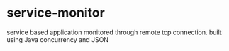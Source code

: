 service-monitor
===============

service based application monitored through remote tcp connection. built using Java concurrency and JSON
